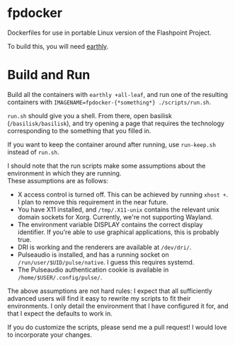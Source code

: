 # fpdocker
Dockerfiles for use in portable Linux version of the Flashpoint Project.

To build this, you will need [earthly](https://earthly.dev).

Build and Run
========
Build all the containers with `earthly +all-leaf`, and run one of the resulting containers with `IMAGENAME=fpdocker-{*something*} ./scripts/run.sh`.

`run.sh` should give you a shell. From there, open basilisk (`/basilisk/basilisk`), and try opening a page that requires the technology corresponding to the something that you filled in.

If you want to keep the container around after running, use `run-keep.sh` instead of `run.sh`.

I should note that the run scripts make some assumptions about the environment in which they are running.  
These assumptions are as follows:
 - X access control is turned off. This can be achieved by running `xhost +`. I plan to remove this requirement in the near future.
 - You have X11 installed, and `/tmp/.X11-unix` contains the relevant unix domain sockets for Xorg. Currently, we're not supporting Wayland.
 - The environment variable DISPLAY contains the correct display identifier. If you're able to use graphical applications, this is probably true.
 - DRI is working and the renderers are available at `/dev/dri/`.
 - Pulseaudio is installed, and has a running socket on `/run/user/$UID/pulse/native`. I guess this requires systemd.
 - The Pulseaudio authentication cookie is available in `/home/$USER/.config/pulse/`.

The above assumptions are not hard rules: I expect that all sufficiently advanced users will find it easy to rewrite my scripts to fit their environments. I only detail the environment that I have configured it for, and that I expect the defaults to work in.

If you do customize the scripts, please send me a pull request! I would love to incorporate your changes.
